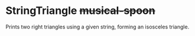 # StringTriangle ~~musical-spoon~~
Prints two right triangles using a given string, forming an isosceles triangle.
